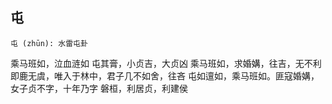 ## 屯
    
    屯 (zhūn): 水雷屯卦




乘马班如，泣血涟如
屯其膏，小贞吉，大贞凶
乘马班如，求婚媾，往吉，无不利
即鹿无虞，唯入于林中，君子几不如舍，往吝
屯如邅如，乘马班如。匪寇婚媾，女子贞不字，十年乃字
磐桓，利居贞，利建侯
